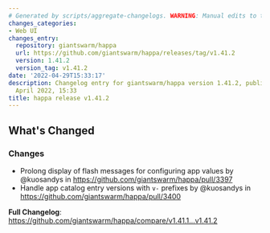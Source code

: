 ```yaml
---
# Generated by scripts/aggregate-changelogs. WARNING: Manual edits to this files will be overwritten.
changes_categories:
- Web UI
changes_entry:
  repository: giantswarm/happa
  url: https://github.com/giantswarm/happa/releases/tag/v1.41.2
  version: 1.41.2
  version_tag: v1.41.2
date: '2022-04-29T15:33:17'
description: Changelog entry for giantswarm/happa version 1.41.2, published on 29
  April 2022, 15:33
title: happa release v1.41.2
---
```


<!-- Release notes generated using configuration in .github/release.yml at main -->

## What's Changed
### Changes
* Prolong display of flash messages for configuring app values by @kuosandys in https://github.com/giantswarm/happa/pull/3397
* Handle app catalog entry versions with `v-`  prefixes by @kuosandys in https://github.com/giantswarm/happa/pull/3400


**Full Changelog**: https://github.com/giantswarm/happa/compare/v1.41.1...v1.41.2
